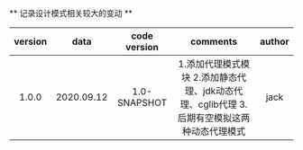 ** 记录设计模式相关较大的变动 **

| version |    data    |  code version  | comments | author |
| :-----: |  :-------: |  :----------:  | :------: | :----: |
|  1.0.0  | 2020.09.12 | 1.0-SNAPSHOT | 1.添加代理模式模块  2.添加静态代理、jdk动态代理、cglib代理  3.后期有空模拟这两种动态代理模式 | jack |